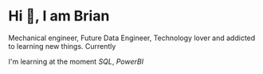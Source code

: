 # Hi :wave:, I am Brian

Mechanical engineer, Future Data Engineer, Technology lover and addicted to learning new things. Currently 


I'm learning at the moment *SQL*, *PowerBI*
